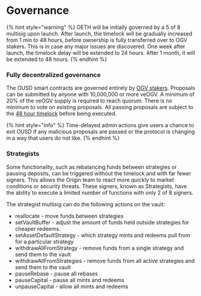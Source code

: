 # Governance

{% hint style="warning" %}
OETH will be initially governed by a 5 of 8 multisig upon launch. After launch, the timelock will be gradually increased from 1 min to 48 hours, before ownership is fully transferred over to OGV stakers. This is in case any major issues are discovered. One week after launch, the timelock delay will be extended to 24 hours. After 1 month, it will be extended to 48 hours.
{% endhint %}

### Fully decentralized governance

The OUSD smart contracts are governed entirely by [OGV stakers](ogv-staking.md). Proposals can be submitted by anyone with 10,000,000 or more veOGV. A minimum of 20% of the veOGV supply is required to reach quorum. There is no minimum to vote on existing proposals. All passing proposals are subject to the [48 hour timelock](../smart-contracts/api/timelock.md) before being executed.

{% hint style="info" %}
Time-delayed admin actions give users a chance to exit OUSD if any malicious proposals are passed or the protocol is changing in a way that users do not like.
{% endhint %}

### Strategists

Some functionality, such as rebalancing funds between strategies or pausing deposits, can be triggered without the timelock and with far fewer signers. This allows the Origin team to react more quickly to market conditions or security threats. These signers, known as Strategists, have the ability to execute a limited number of functions with only 2 of 8 signers.

The strategist multisig can do the following actions on the vault:

* reallocate - move funds between strategies
* setVaultBuffer - adjust the amount of funds held outside strategies for cheaper redeems.
* setAssetDefaultStrategy - which strategy mints and redeems pull from for a particular strategy
* withdrawAllFromStrategy - remove funds from a single strategy and send them to the vault
* withdrawAllFromStrategies - remove funds from all active strategies and send them to the vault
* pauseRebase - pause all rebases
* pauseCapital - pause all mints and redeems
* unpauseCapital - allow all mints and redeems
